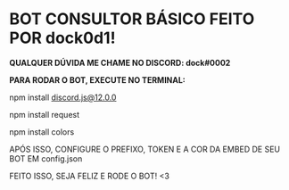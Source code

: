 <h1>BOT CONSULTOR BÁSICO FEITO POR dock0d1!</h1>

<b>QUALQUER DÚVIDA ME CHAME NO DISCORD: dock#0002</b>

<b>PARA RODAR O BOT, EXECUTE NO TERMINAL:</b>

npm install discord.js@12.0.0

npm install request

npm install colors

APÓS ISSO, CONFIGURE O PREFIXO, TOKEN E A COR DA EMBED DE SEU BOT EM config.json

FEITO ISSO, SEJA FELIZ E RODE O BOT! <3
